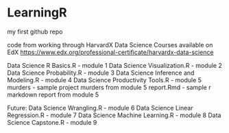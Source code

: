 # LearningR
my first github repo

code from working through HarvardX Data Science Courses available on EdX https://www.edx.org/professional-certificate/harvardx-data-science

Data Science R Basics.R - module 1
Data Science Visualization.R - module 2
Data Science Probability.R - module 3
Data Science Inference and Modeling.R - module 4
Data Science Productivity Tools.R - module 5
murders - sample project murders from module 5
report.Rmd - sample r markdown report from module 5


Future:
Data Science Wrangling.R - module 6
Data Science Linear Regression.R - module 7
Data Science Machine Learning.R - module 8
Data Science Capstone.R - module 9


